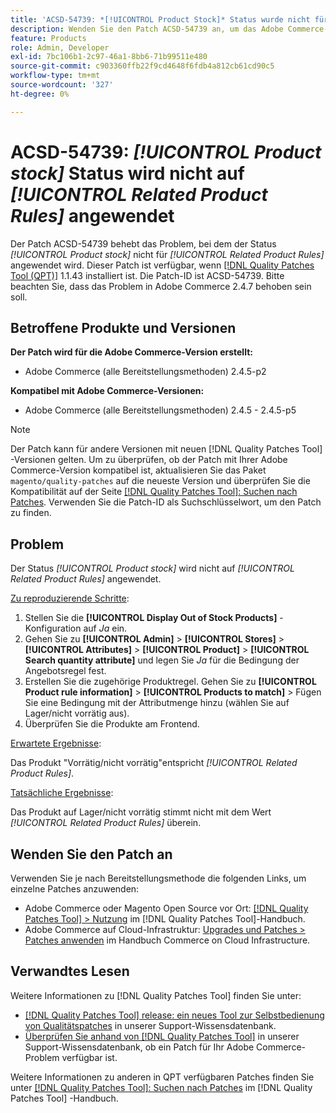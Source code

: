 ```yaml
---
title: 'ACSD-54739: *[!UICONTROL Product Stock]* Status wurde nicht für *[!UICONTROL Related Product Rules]* angewendet'
description: Wenden Sie den Patch ACSD-54739 an, um das Adobe Commerce-Problem zu beheben, bei dem der Status *[!UICONTROL Product Stock]* nicht für *[!UICONTROL Related Product Rules]* angewendet wird.
feature: Products
role: Admin, Developer
exl-id: 7bc106b1-2c97-46a1-8bb6-71b99511e480
source-git-commit: c903360ffb22f9cd4648f6fdb4a812cb61cd90c5
workflow-type: tm+mt
source-wordcount: '327'
ht-degree: 0%

---
```


# ACSD-54739: *[!UICONTROL Product stock]* Status wird nicht auf *[!UICONTROL Related Product Rules]* angewendet

Der Patch ACSD-54739 behebt das Problem, bei dem der Status *[!UICONTROL Product stock]* nicht für *[!UICONTROL Related Product Rules]* angewendet wird. Dieser Patch ist verfügbar, wenn [[!DNL Quality Patches Tool (QPT)]](/help/announcements/adobe-commerce-announcements/magento-quality-patches-released-new-tool-to-self-serve-quality-patches.md) 1.1.43 installiert ist. Die Patch-ID ist ACSD-54739. Bitte beachten Sie, dass das Problem in Adobe Commerce 2.4.7 behoben sein soll.

## Betroffene Produkte und Versionen

**Der Patch wird für die Adobe Commerce-Version erstellt:**

* Adobe Commerce (alle Bereitstellungsmethoden) 2.4.5-p2

**Kompatibel mit Adobe Commerce-Versionen:**

* Adobe Commerce (alle Bereitstellungsmethoden) 2.4.5 - 2.4.5-p5

>[!NOTE]
>
>Der Patch kann für andere Versionen mit neuen [!DNL Quality Patches Tool] -Versionen gelten. Um zu überprüfen, ob der Patch mit Ihrer Adobe Commerce-Version kompatibel ist, aktualisieren Sie das Paket `magento/quality-patches` auf die neueste Version und überprüfen Sie die Kompatibilität auf der Seite [[!DNL Quality Patches Tool]: Suchen nach Patches](https://experienceleague.adobe.com/tools/commerce-quality-patches/index.html). Verwenden Sie die Patch-ID als Suchschlüsselwort, um den Patch zu finden.

## Problem

Der Status *[!UICONTROL Product stock]* wird nicht auf *[!UICONTROL Related Product Rules]* angewendet.

<u>Zu reproduzierende Schritte</u>:

1. Stellen Sie die **[!UICONTROL Display Out of Stock Products]** -Konfiguration auf *Ja* ein.
1. Gehen Sie zu **[!UICONTROL Admin]** > **[!UICONTROL Stores]** > **[!UICONTROL Attributes]** > **[!UICONTROL Product]** > **[!UICONTROL Search quantity attribute]** und legen Sie *Ja* für die Bedingung der Angebotsregel fest.
1. Erstellen Sie die zugehörige Produktregel. Gehen Sie zu **[!UICONTROL Product rule information]** > **[!UICONTROL Products to match]** > Fügen Sie eine Bedingung mit der Attributmenge hinzu (wählen Sie auf Lager/nicht vorrätig aus).
1. Überprüfen Sie die Produkte am Frontend.

<u>Erwartete Ergebnisse</u>:

Das Produkt &quot;Vorrätig/nicht vorrätig&quot;entspricht *[!UICONTROL Related Product Rules]*.

<u>Tatsächliche Ergebnisse</u>:

Das Produkt auf Lager/nicht vorrätig stimmt nicht mit dem Wert *[!UICONTROL Related Product Rules]* überein.

## Wenden Sie den Patch an

Verwenden Sie je nach Bereitstellungsmethode die folgenden Links, um einzelne Patches anzuwenden:

* Adobe Commerce oder Magento Open Source vor Ort: [[!DNL Quality Patches Tool] > Nutzung](https://experienceleague.adobe.com/docs/commerce-operations/tools/quality-patches-tool/usage.html) im [!DNL Quality Patches Tool]-Handbuch.
* Adobe Commerce auf Cloud-Infrastruktur: [Upgrades und Patches > Patches anwenden](https://experienceleague.adobe.com/docs/commerce-cloud-service/user-guide/develop/upgrade/apply-patches.html) im Handbuch Commerce on Cloud Infrastructure.

## Verwandtes Lesen

Weitere Informationen zu [!DNL Quality Patches Tool] finden Sie unter:

* [[!DNL Quality Patches Tool] release: ein neues Tool zur Selbstbedienung von Qualitätspatches](/help/announcements/adobe-commerce-announcements/magento-quality-patches-released-new-tool-to-self-serve-quality-patches.md) in unserer Support-Wissensdatenbank.
* [Überprüfen Sie anhand von  [!DNL Quality Patches Tool]](/help/support-tools/patches-available-in-qpt-tool/check-patch-for-magento-issue-with-magento-quality-patches.md) in unserer Support-Wissensdatenbank, ob ein Patch für Ihr Adobe Commerce-Problem verfügbar ist.

Weitere Informationen zu anderen in QPT verfügbaren Patches finden Sie unter [[!DNL Quality Patches Tool]: Suchen nach Patches](https://experienceleague.adobe.com/tools/commerce-quality-patches/index.html) im [!DNL Quality Patches Tool] -Handbuch.
